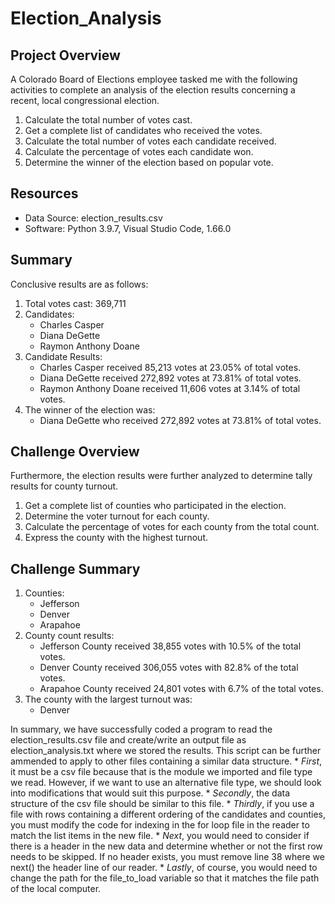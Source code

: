 # Election_Analysis

## Project Overview
A Colorado Board of Elections employee tasked me with the following activities to complete an analysis of the election results concerning a recent, local congressional election.

1. Calculate the total number of votes cast.
2. Get a complete list of candidates who received the votes.
3. Calculate the total number of votes each candidate received.
4. Calculate the percentage of votes each candidate won.
5. Determine the winner of the election based on popular vote.


## Resources
- Data Source: election_results.csv
- Software: Python 3.9.7, Visual Studio Code, 1.66.0

## Summary
Conclusive results are as follows:
1. Total votes cast:  369,711 
2. Candidates:
      - Charles Casper
      - Diana DeGette
      - Raymon Anthony Doane
3. Candidate Results:
      - Charles Casper received 85,213 votes at 23.05% of total votes.
      - Diana DeGette received 272,892 votes at 73.81% of total votes.
      - Raymon Anthony Doane received 11,606 votes at 3.14% of total votes.
5. The winner of the election was:
      - Diana DeGette who received 272,892 votes at 73.81% of total votes.


## Challenge Overview
Furthermore, the election results were further analyzed to determine tally results for county turnout.

1. Get a complete list of counties who participated in the election.
2. Determine the voter turnout for each county.
3. Calculate the percentage of votes for each county from the total count.
4. Express the county with the highest turnout.

## Challenge Summary
1. Counties:
      - Jefferson
      - Denver
      - Arapahoe
2. County count results:
      - Jefferson County received 38,855 votes with 10.5% of the total votes.
      - Denver County received 306,055 votes with 82.8% of the total votes.
      - Arapahoe County received 24,801 votes with 6.7% of the total votes.
4. The county with the largest turnout was:
      - Denver

In summary, we have successfully coded a program to read the election_results.csv file and create/write an output file as election_analysis.txt where we stored the results.  This script can be further ammended to apply to other files containing a similar data structure.  * *First*, it must be a csv file because that is the module we imported and file type we read.  However, if we want to use an alternative file type, we should look into modifications that would suit this purpose.  * *Secondly*, the data structure of the csv file should be similar to this file. * *Thirdly*, if you use a file with rows containing a different ordering of the candidates and counties, you must modify the code for indexing in the for loop file in the reader to match the list items in the new file. * *Next*, you would need to consider if there is a header in the new data and determine whether or not the first row needs to be skipped.  If no header exists, you must remove line 38 where we next() the header line of our reader.  * *Lastly*, of course, you would need to change the path for the file_to_load variable so that it matches the file path of the local computer.  
